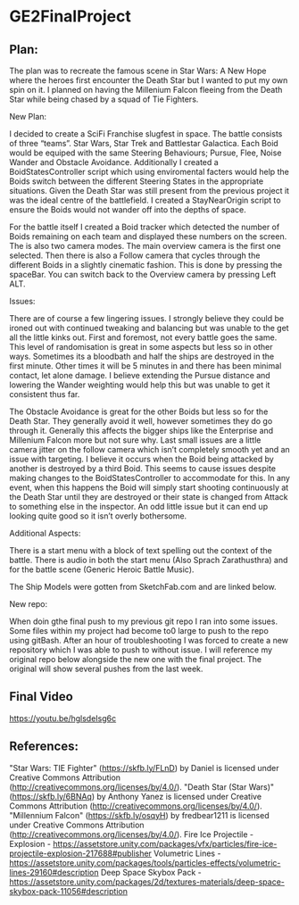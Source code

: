 # GE2FinalProject
## Plan:
The plan was to recreate the famous scene in Star Wars: A New Hope where the heroes first encounter the Death Star but I wanted to put my own spin on it. I planned on having the Millenium Falcon fleeing from the Death Star while being chased by a squad of Tie Fighters. 

New Plan:

I decided to create a SciFi Franchise slugfest in space. The battle consists of three “teams”. Star Wars, Star Trek and Battlestar Galactica. Each Boid would be equiped with the same Steering Behaviours; Pursue, Flee, Noise Wander and Obstacle Avoidance. Additionally I created a BoidStatesController script which using enviromental facters would help the Boids switch between the different Steering States in the appropriate situations. Given the Death Star was still present from the previous project it was the ideal centre of the battlefield. I created a StayNearOrigin script to ensure the Boids would not wander off into the depths of space. 

For the battle itself I created a Boid tracker which detected the number of Boids remaining on each team and displayed these numbers on the screen. The is also two camera modes. The main overview camera is the first one selected. Then there is also a Follow camera that cycles through the different Boids in a slightly cinematic fashion. This is done by pressing the spaceBar. You can switch back to the Overview camera by pressing Left ALT.


Issues:

There are of course a few lingering issues. I strongly believe they could be ironed out with continued tweaking and balancing but was unable to the get all the little kinks out. First and foremost, not every battle goes the same. This level of randomisation is great in some aspects but less so in other ways. Sometimes its a bloodbath and half the ships are destroyed in the first minute. Other times it will be 5 minutes in and there has been minimal contact, let alone damage. I believe extending the Pursue distance and lowering the Wander weighting would help this but was unable to get it consistent thus far.

The Obstacle Avoidance is great for the other Boids but less so for the Death Star. They generally avoid it well, however sometimes they do go through it. Generally this affects the bigger ships like the Enterprise and Millenium Falcon more but not sure why. Last small issues are a little camera jitter on the follow camera which isn’t completely smooth yet and an issue with targeting. I believe it occurs when the Boid being  attacked by another is destroyed by a third Boid. This seems to cause issues despite making changes to the BoidStatesController to accommodate for this. In any event, when this happens the Boid will simply start shooting continuously at the Death Star until they are destroyed or their state is changed from Attack to something else in the inspector. An odd little issue but it can end up looking quite good so it isn’t overly bothersome.


Additional Aspects:

There is a start menu with a block of text spelling out the context of the battle. There is audio in both the start menu (Also Sprach Zarathusthra) and for the battle scene (Generic Heroic Battle Music). 


The Ship Models were gotten from SketchFab.com and are linked below.

New repo:

When doin gthe final push to my previous git repo I ran into some issues. Some files within my project had become to0 large to push to the repo using gitBash. After an hour of troubleshooting I was forced to create a new repository which I was able to push to without issue. I will reference my original repo below alongside the new one with the final project. The original will show several pushes from the last week.





## Final Video
https://youtu.be/hglsdeIsg6c


## References:

"Star Wars: TIE Fighter" (https://skfb.ly/FLnD) by Daniel is licensed under Creative Commons Attribution (http://creativecommons.org/licenses/by/4.0/).
"Death Star (Star Wars)" (https://skfb.ly/6BNAq) by Anthony Yanez is licensed under Creative Commons Attribution (http://creativecommons.org/licenses/by/4.0/).
"Millennium Falcon" (https://skfb.ly/osqyH) by fredbear1211 is licensed under Creative Commons Attribution (http://creativecommons.org/licenses/by/4.0/).
Fire Ice Projectile - Explosion - https://assetstore.unity.com/packages/vfx/particles/fire-ice-projectile-explosion-217688#publisher
Volumetric Lines - https://assetstore.unity.com/packages/tools/particles-effects/volumetric-lines-29160#description
Deep Space Skybox Pack - https://assetstore.unity.com/packages/2d/textures-materials/deep-space-skybox-pack-11056#description
